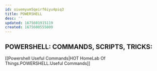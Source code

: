```yaml
---
id: oiuemyum5qeirf6iyu4piq3
title: POWERSHELL
desc: ''
updated: 1675601915119
created: 1675600555009
---
```

## POWERSHELL: COMMANDS, SCRIPTS, TRICKS:

[[Powershell Useful Commands|HOT HomeLab Of Things.POWERSHELL.Useful Commands]]